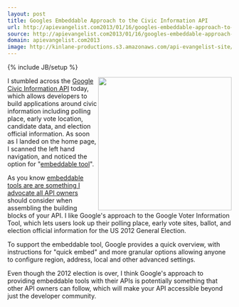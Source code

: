 ```yaml
---
layout: post
title: Googles Embeddable Approach to the Civic Information API
url: http://apievangelist.com2013/01/16/googles-embeddable-approach-to-the-civic-information-api/
source: http://apievangelist.com2013/01/16/googles-embeddable-approach-to-the-civic-information-api/
domain: apievangelist.com2013
image: http://kinlane-productions.s3.amazonaws.com/api-evangelist-site/blog/Google-Voter-Information-Widget.png
---
```

{% include JB/setup %}<p>
     <img src="https://s3.amazonaws.com/kinlane-productions/google/Google-Voter-Information-Widget.png"  width="300" align="right" />
</p>
<p>
     I stumbled across the <a href="https://developers.google.com/civic-information/">Google Civic Information API</a> today, which allows developers to build applications around civic information including polling place, early vote location, candidate data, and election official information. As soon as I landed on the home page, I scanned the left hand navigation, and noticed the option for "<a href="https://developers.google.com/civic-information/docs/embed">embeddable tool</a>".
</p>
<p>
     As you know <a href="http://apievangelist.com/blog/tag.php?Search_Tag=Embeddable">embeddable tools are are something I advocate all API owners</a> should consider when assembling the building blocks of your API. I like Google's approach to the Google Voter Information Tool, which lets users look up their polling place, early vote sites, ballot, and election official information for the US 2012 General Election.
</p>
<p>
     To support the embeddable tool, Google provides a quick overview, with instructions for "quick embed" and more granular options allowing anyone to configure region, address, local and other advanced settings.
</p>
<p>
     Even though the 2012 election is over, I think Google's approach to providing embeddable tools with their APIs is potentially something that other API owners can follow, which will make your API accessible beyond just the developer community.
</p>
